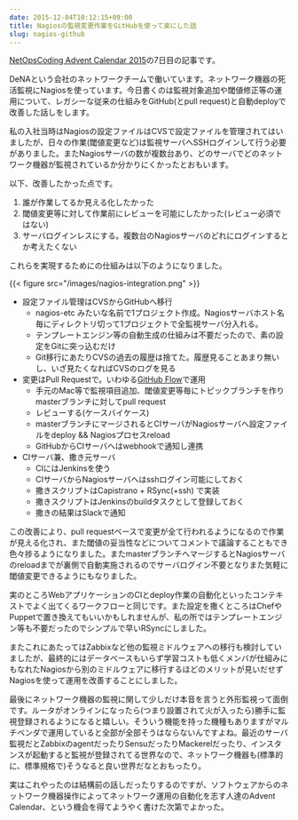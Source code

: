 ```yaml
---
date: 2015-12-04T10:12:15+09:00
title: Nagiosの監視変更作業をGitHubを使って楽にした話
slug: nagios-github
---
```


[NetOpsCoding Advent Calendar 2015](http://qiita.com/advent-calendar/2015/netopscoding)の7日目の記事です。

<!-- more -->

DeNAという会社のネットワークチームで働いています。ネットワーク機器の死活監視にNagiosを使っています。今日書くのは監視対象追加や閾値修正等の運用について、レガシーな従来の仕組みをGitHub(とpull request)と自動deployで改善した話しをします。

私の入社当時はNagiosの設定ファイルはCVSで設定ファイルを管理されてはいましたが、日々の作業(閾値変更など)は監視サーバへSSHログインして行う必要がありました。またNagiosサーバの数が複数台あり、どのサーバでどのネットワーク機器が監視されているか分かりにくかったとおもいます。



以下、改善したかった点です。

1. 誰が作業してるか見える化したかった
2. 閾値変更等に対して作業前にレビューを可能にしたかった(レビュー必須ではない)
3. サーバログインレスにする。複数台のNagiosサーバのどれにログインするとか考えたくない

これらを実現するためにの仕組みは以下のようになりました。

{{< figure src="/images/nagios-integration.png"  >}}

* 設定ファイル管理はCVSからGitHubへ移行
  * nagios-etc みたいな名前で1プロジェクト作成。Nagiosサーバホスト名毎にディレクトリ切って1プロジェクトで全監視サーバ分入れる。
  * テンプレートエンジン等の自動生成の仕組みは不要だったので、素の設定をGitに突っ込むだけ
  * Git移行にあたりCVSの過去の履歴は捨てた。履歴見ることあまり無いし、いざ見たくなればCVSのログを見る
* 変更はPull Requestで。いわゆる[GitHub Flow](https://gist.github.com/Gab-km/3705015)で運用
  * 手元のMac等で監視項目追加、閾値変更等毎にトピックブランチを作りmasterブランチに対してpull request
  * レビューする(ケースバイケース)
  * masterブランチにマージされるとCIサーバがNagiosサーバへ設定ファイルをdeploy && Nagiosプロセスreload
  * GitHubからCIサーバへはwebhookで通知し連携
* CIサーバ兼、撒き元サーバ
  * CIにはJenkinsを使う
  * CIサーバからNagiosサーバへはsshログイン可能にしておく
  * 撒きスクリプトはCapistrano + RSync(+ssh) で実装
  * 撒きスクリプトはJenkinsのbuildタスクとして登録しておく
  * 撒きの結果はSlackで通知

この改善により、pull requestベースで変更が全て行われるようになるので作業が見える化され、また閾値の妥当性などについてコメントで議論することもでき色々捗るようになりました。またmasterブランチへマージするとNagiosサーバのreloadまでが裏側で自動実施されるのでサーバログイン不要となりまた気軽に閾値変更できるようにもなりました。

実のところWebアプリケーションのCIとdeploy作業の自動化といったコンテキストでよく出てくるワークフローと同じです。また設定を撒くところはChefやPuppetで置き換えてもいいかもしれませんが、私の所ではテンプレートエンジン等も不要だったのでシンプルで早いRSyncにしました。

またこれにあたってはZabbixなど他の監視ミドルウェアへの移行も検討していましたが、最終的にはデータベースもいらず学習コストも低くメンバが仕組みにもなれたNagiosから別のミドルウェアに移行するほどのメリットが見いだせずNagiosを使って運用を改善することにしました。

最後にネットワーク機器の監視に関して少しだけ本音を言うと外形監視って面倒です。ルータがオンラインになったら(つまり設置されて火が入ったら)勝手に監視登録されるようになると嬉しい。そういう機能を持った機種もありますがマルチベンダで運用していると全部が全部そうはならないんですよね。最近のサーバ監視だとZabbixのagentだったりSensuだったりMackerelだったり、インスタンスが起動すると監視が登録されてる世界なので、ネットワーク機器も(標準的に、標準規格で)そうなると良い世界だなとおもったり。

実はこれやったのは結構前の話しだったりするのですが、ソフトウェアからのネットワーク機器操作によってネットワーク運用の自動化を志す人達のAdvent Calendar、という機会を得てようやく書けた次第でよかった。
